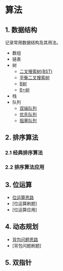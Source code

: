 # 算法

## 1. 数据结构

记录常用数据结构及其用法。

* 数组
* 链表
* 树
  * [二叉搜索树(BST)](./struct/tree/bst.md)
  * [平衡二叉搜索树]()
  * [B树]()
  * [B+树]()
* 栈
* 队列
  * [双端队列]()
  * [优先队列]()
  * [阻塞队列]()



## 2. 排序算法
### 2.1 经典排序算法
### 2.2 排序算法应用

## 3. 位运算

* [位运算思路](./leetcode/bit.md)
* [位运算刷题]
* [位运算应用]

## 4. 动态规划

* [背包问题思路](./leetcode/package.md)
* [背包问题刷题]

## 5. 双指针

